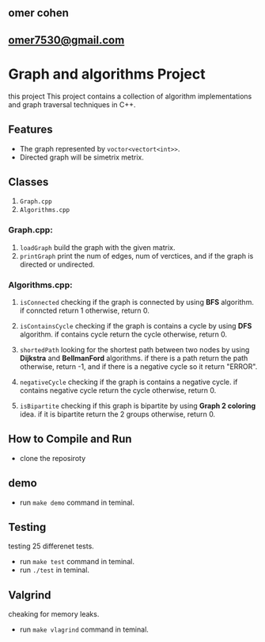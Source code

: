 ## omer cohen
## omer7530@gmail.com

# Graph and algorithms Project

this project This project contains a collection of algorithm implementations and graph traversal techniques in C++.

## Features
- The graph represented by ```voctor<vectort<int>>```.
- Directed graph will be simetrix metrix.

## Classes
1. ```Graph.cpp```
2. ```Algorithms.cpp```

### Graph.cpp:
1. ```loadGraph``` build the graph with the given matrix.
2. ```printGraph``` print the num of edges, num of verctices, and if the graph is directed or undirected.

### Algorithms.cpp:
1. ```isConnected``` checking if the graph is connected by using **BFS** algorithm.
if conncted return 1 otherwise, return 0.

2. ```isContainsCycle``` checking if the graph is contains a cycle by using **DFS** algorithm.
if contains cycle return the cycle otherwise, return 0.

3. ```shortedPath``` looking for the shortest path between two nodes by using **Dijkstra** and **BellmanFord** algorithms.
if there is a path return the path otherwise, return -1, and if there is a negative cycle so it return "ERROR".

4. ```negativeCycle``` checking if the graph is contains a negative cycle.
if contains negative cycle return the cycle otherwise, return 0.

5. ```isBipartite``` checking if this graph is bipartite by using **Graph 2 coloring** idea.
if it is bipartite return the 2 groups otherwise, return 0.

## How to Compile and Run
- clone the reposiroty
## demo
- run ```make demo``` command in teminal.

## Testing
testing 25 differenet tests.
- run ```make test``` command in teminal.
- run ```./test``` in teminal.

## Valgrind
cheaking for memory leaks.
- run ```make vlagrind``` command in teminal.
